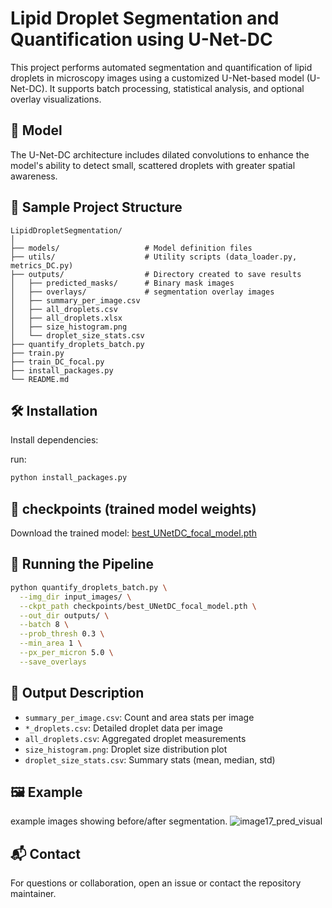 # Lipid Droplet Segmentation and Quantification using U-Net-DC

This project performs automated segmentation and quantification of lipid droplets in microscopy images using a customized U-Net-based model (U-Net-DC). It supports batch processing, statistical analysis, and optional overlay visualizations.

## 🧠 Model

The U-Net-DC architecture includes dilated convolutions to enhance the model's ability to detect small, scattered droplets with greater spatial awareness.

## 📂 Sample Project Structure

```plaintext
LipidDropletSegmentation/
│
├── models/                   # Model definition files
├── utils/                    # Utility scripts (data_loader.py, metrics_DC.py)
├── outputs/                  # Directory created to save results
│   ├── predicted_masks/      # Binary mask images
│   ├── overlays/             # segmentation overlay images
│   ├── summary_per_image.csv
│   ├── all_droplets.csv
│   ├── all_droplets.xlsx
│   ├── size_histogram.png
│   └── droplet_size_stats.csv
├── quantify_droplets_batch.py
├── train.py
├── train_DC_focal.py
├── install_packages.py
└── README.md
```

## 🛠️ Installation

Install dependencies:

 run:

```bash
python install_packages.py
```
## 🔗 checkpoints (trained model weights)

Download the trained model: [best_UNetDC_focal_model.pth](https://drive.google.com/file/d/1GqywfrT1-Pjfd10h86i38AGXFLWsWSyQ/view?usp=drive_link)

## 🚀 Running the Pipeline

```bash
python quantify_droplets_batch.py \
  --img_dir input_images/ \
  --ckpt_path checkpoints/best_UNetDC_focal_model.pth \
  --out_dir outputs/ \
  --batch 8 \
  --prob_thresh 0.3 \
  --min_area 1 \
  --px_per_micron 5.0 \
  --save_overlays
```

## 📄 Output Description

- `summary_per_image.csv`: Count and area stats per image
- `*_droplets.csv`: Detailed droplet data per image
- `all_droplets.csv`: Aggregated droplet measurements
- `size_histogram.png`: Droplet size distribution plot
- `droplet_size_stats.csv`: Summary stats (mean, median, std)

## 🖼 Example

 example images showing before/after segmentation.
 ![image17_pred_visual](https://github.com/user-attachments/assets/d45acdf1-3785-477e-a8e0-fb0e2ae52f11)



## 📬 Contact

For questions or collaboration, open an issue or contact the repository maintainer.
